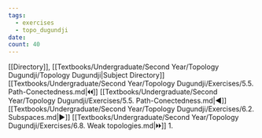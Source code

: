 ```yaml
---
tags:
  - exercises
  - topo_dugundji
date: 
count: 40
---
```

[[Directory]], [[Textbooks/Undergraduate/Second Year/Topology Dugundji/Topology Dugundji|Subject Directory]]
[[Textbooks/Undergraduate/Second Year/Topology Dugundji/Exercises/5.5. Path-Conectedness.md|🞀🞀]] [[Textbooks/Undergraduate/Second Year/Topology Dugundji/Exercises/5.5. Path-Conectedness.md|◀]] [[Textbooks/Undergraduate/Second Year/Topology Dugundji/Exercises/6.2. Subspaces.md|▶]] [[Textbooks/Undergraduate/Second Year/Topology Dugundji/Exercises/6.8. Weak topologies.md|🞂🞂]]
1. 